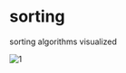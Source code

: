 # sorting
sorting algorithms visualized


![1](https://user-images.githubusercontent.com/105516638/233193180-1684be13-1161-4c1c-970a-2527f9ae318e.PNG)
